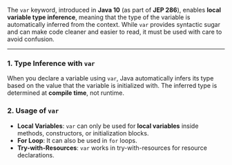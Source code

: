 The `var` keyword, introduced in **Java 10** (as part of **JEP 286**), enables **local variable type inference**, meaning that the type of the variable is automatically inferred from the context. While `var` provides syntactic sugar and can make code cleaner and easier to read, it must be used with care to avoid confusion.

---
### 1. **Type Inference with `var`**

When you declare a variable using `var`, Java automatically infers its type based on the value that the variable is initialized with. The inferred type is determined at **compile time**, not runtime.

### 2. **Usage of `var`**

- **Local Variables**: `var` can only be used for **local variables** inside methods, constructors, or initialization blocks.
- **For Loop**: It can also be used in `for` loops.
- **Try-with-Resources**: `var` works in try-with-resources for resource declarations.